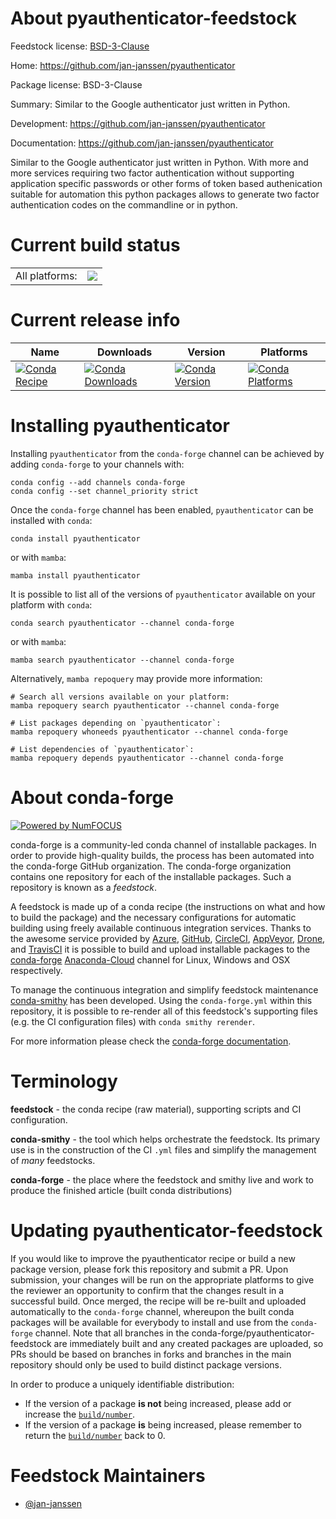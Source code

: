 About pyauthenticator-feedstock
===============================

Feedstock license: [BSD-3-Clause](https://github.com/conda-forge/pyauthenticator-feedstock/blob/main/LICENSE.txt)

Home: https://github.com/jan-janssen/pyauthenticator

Package license: BSD-3-Clause

Summary: Similar to the Google authenticator just written in Python.

Development: https://github.com/jan-janssen/pyauthenticator

Documentation: https://github.com/jan-janssen/pyauthenticator

Similar to the Google authenticator just written in Python. With more
and more services requiring two factor authentication without
supporting application specific passwords or other forms of token
based authenication suitable for automation this python packages
allows to generate two factor authentication codes on the commandline
or in python.


Current build status
====================


<table><tr><td>All platforms:</td>
    <td>
      <a href="https://dev.azure.com/conda-forge/feedstock-builds/_build/latest?definitionId=12666&branchName=main">
        <img src="https://dev.azure.com/conda-forge/feedstock-builds/_apis/build/status/pyauthenticator-feedstock?branchName=main">
      </a>
    </td>
  </tr>
</table>

Current release info
====================

| Name | Downloads | Version | Platforms |
| --- | --- | --- | --- |
| [![Conda Recipe](https://img.shields.io/badge/recipe-pyauthenticator-green.svg)](https://anaconda.org/conda-forge/pyauthenticator) | [![Conda Downloads](https://img.shields.io/conda/dn/conda-forge/pyauthenticator.svg)](https://anaconda.org/conda-forge/pyauthenticator) | [![Conda Version](https://img.shields.io/conda/vn/conda-forge/pyauthenticator.svg)](https://anaconda.org/conda-forge/pyauthenticator) | [![Conda Platforms](https://img.shields.io/conda/pn/conda-forge/pyauthenticator.svg)](https://anaconda.org/conda-forge/pyauthenticator) |

Installing pyauthenticator
==========================

Installing `pyauthenticator` from the `conda-forge` channel can be achieved by adding `conda-forge` to your channels with:

```
conda config --add channels conda-forge
conda config --set channel_priority strict
```

Once the `conda-forge` channel has been enabled, `pyauthenticator` can be installed with `conda`:

```
conda install pyauthenticator
```

or with `mamba`:

```
mamba install pyauthenticator
```

It is possible to list all of the versions of `pyauthenticator` available on your platform with `conda`:

```
conda search pyauthenticator --channel conda-forge
```

or with `mamba`:

```
mamba search pyauthenticator --channel conda-forge
```

Alternatively, `mamba repoquery` may provide more information:

```
# Search all versions available on your platform:
mamba repoquery search pyauthenticator --channel conda-forge

# List packages depending on `pyauthenticator`:
mamba repoquery whoneeds pyauthenticator --channel conda-forge

# List dependencies of `pyauthenticator`:
mamba repoquery depends pyauthenticator --channel conda-forge
```


About conda-forge
=================

[![Powered by
NumFOCUS](https://img.shields.io/badge/powered%20by-NumFOCUS-orange.svg?style=flat&colorA=E1523D&colorB=007D8A)](https://numfocus.org)

conda-forge is a community-led conda channel of installable packages.
In order to provide high-quality builds, the process has been automated into the
conda-forge GitHub organization. The conda-forge organization contains one repository
for each of the installable packages. Such a repository is known as a *feedstock*.

A feedstock is made up of a conda recipe (the instructions on what and how to build
the package) and the necessary configurations for automatic building using freely
available continuous integration services. Thanks to the awesome service provided by
[Azure](https://azure.microsoft.com/en-us/services/devops/), [GitHub](https://github.com/),
[CircleCI](https://circleci.com/), [AppVeyor](https://www.appveyor.com/),
[Drone](https://cloud.drone.io/welcome), and [TravisCI](https://travis-ci.com/)
it is possible to build and upload installable packages to the
[conda-forge](https://anaconda.org/conda-forge) [Anaconda-Cloud](https://anaconda.org/)
channel for Linux, Windows and OSX respectively.

To manage the continuous integration and simplify feedstock maintenance
[conda-smithy](https://github.com/conda-forge/conda-smithy) has been developed.
Using the ``conda-forge.yml`` within this repository, it is possible to re-render all of
this feedstock's supporting files (e.g. the CI configuration files) with ``conda smithy rerender``.

For more information please check the [conda-forge documentation](https://conda-forge.org/docs/).

Terminology
===========

**feedstock** - the conda recipe (raw material), supporting scripts and CI configuration.

**conda-smithy** - the tool which helps orchestrate the feedstock.
                   Its primary use is in the construction of the CI ``.yml`` files
                   and simplify the management of *many* feedstocks.

**conda-forge** - the place where the feedstock and smithy live and work to
                  produce the finished article (built conda distributions)


Updating pyauthenticator-feedstock
==================================

If you would like to improve the pyauthenticator recipe or build a new
package version, please fork this repository and submit a PR. Upon submission,
your changes will be run on the appropriate platforms to give the reviewer an
opportunity to confirm that the changes result in a successful build. Once
merged, the recipe will be re-built and uploaded automatically to the
`conda-forge` channel, whereupon the built conda packages will be available for
everybody to install and use from the `conda-forge` channel.
Note that all branches in the conda-forge/pyauthenticator-feedstock are
immediately built and any created packages are uploaded, so PRs should be based
on branches in forks and branches in the main repository should only be used to
build distinct package versions.

In order to produce a uniquely identifiable distribution:
 * If the version of a package **is not** being increased, please add or increase
   the [``build/number``](https://docs.conda.io/projects/conda-build/en/latest/resources/define-metadata.html#build-number-and-string).
 * If the version of a package **is** being increased, please remember to return
   the [``build/number``](https://docs.conda.io/projects/conda-build/en/latest/resources/define-metadata.html#build-number-and-string)
   back to 0.

Feedstock Maintainers
=====================

* [@jan-janssen](https://github.com/jan-janssen/)

